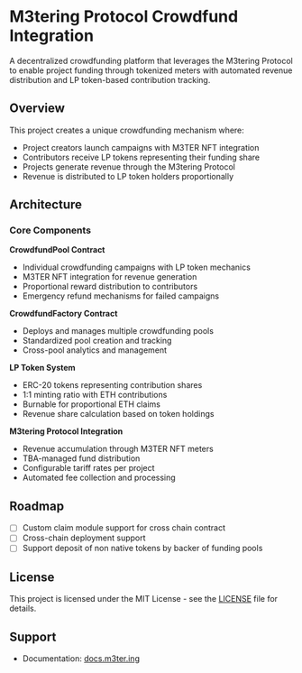 # M3tering Protocol Crowdfund Integration

A decentralized crowdfunding platform that leverages the M3tering Protocol to enable project funding through tokenized meters with automated revenue distribution and LP token-based contribution tracking.

## Overview

This project creates a unique crowdfunding mechanism where:

- Project creators launch campaigns with M3TER NFT integration
- Contributors receive LP tokens representing their funding share
- Projects generate revenue through the M3tering Protocol
- Revenue is distributed to LP token holders proportionally

## Architecture

### Core Components

**CrowdfundPool Contract**

- Individual crowdfunding campaigns with LP token mechanics
- M3TER NFT integration for revenue generation
- Proportional reward distribution to contributors
- Emergency refund mechanisms for failed campaigns

**CrowdfundFactory Contract**

- Deploys and manages multiple crowdfunding pools
- Standardized pool creation and tracking
- Cross-pool analytics and management

**LP Token System**

- ERC-20 tokens representing contribution shares
- 1:1 minting ratio with ETH contributions
- Burnable for proportional ETH claims
- Revenue share calculation based on token holdings

**M3tering Protocol Integration**

- Revenue accumulation through M3TER NFT meters
- TBA-managed fund distribution
- Configurable tariff rates per project
- Automated fee collection and processing

## Roadmap

- [ ] Custom claim module support for cross chain contract
- [ ] Cross-chain deployment support
- [ ] Support deposit of non native tokens by backer of funding pools

## License

This project is licensed under the MIT License - see the [LICENSE](LICENSE) file for details.

## Support

- Documentation: [docs.m3ter.ing](https://docs.m3ter.ing)
